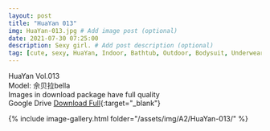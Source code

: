```yaml
---
layout: post
title: "HuaYan 013"
img: HuaYan-013.jpg # Add image post (optional)
date: 2021-07-30 07:25:00
description: Sexy girl. # Add post description (optional)
tag: [cute, sexy, HuaYan, Indoor, Bathtub, Outdoor, Bodysuit, Underwear, Cosplay, Big Tits, Tattoo]
---
```

HuaYan Vol.013  
Model: 佘贝拉bella  
Images in download package have full quality                    
Google Drive [Download Full](http://gestyy.com/eoAGEf){:target="_blank"}

{% include image-gallery.html folder="/assets/img/A2/HuaYan-013/" %}
